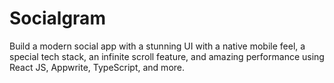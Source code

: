 # Socialgram
Build a modern social app with a stunning UI with a native mobile feel, a special tech stack, an infinite scroll feature, and amazing performance using React JS, Appwrite, TypeScript, and more.
